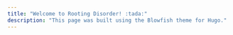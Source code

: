 ```yaml
---
title: "Welcome to Rooting Disorder! :tada:"
description: "This page was built using the Blowfish theme for Hugo."
---
```




